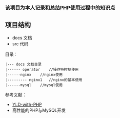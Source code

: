 ### 该项目为本人记录和总结PHP使用过程中的知识点


## 项目结构
- docs 文档
- src 代码

目录：

    |--- docs 文档目录
    |------ operator    //操作符控制使用
    |------nginx    //nginx使用
    |--------- nginx1   //nginx的基本使用
    |------mysql    //mysql使用    
    
参考文献：
- [YLD-with-PHP](https://github.com/YuanLianDu/YLD-with-Php)
- 高性能的PHP与MySQL开发
    